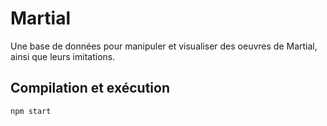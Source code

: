 # Martial

Une base de données pour manipuler et visualiser des oeuvres de Martial,
ainsi que leurs imitations.

## Compilation et exécution

```
npm start
```
